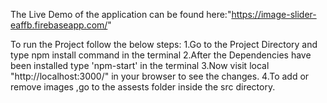 The Live Demo of the application can be found here:"https://image-slider-eaffb.firebaseapp.com/"

To run the Project follow the below steps:
1.Go to the Project Directory and type npm install command in the terminal
2.After the Dependencies have been installed type 'npm-start' in the terminal
3.Now visit local "http://localhost:3000/" in your browser to see the changes.
4.To add or remove images ,go to the assests folder inside the src directory.

